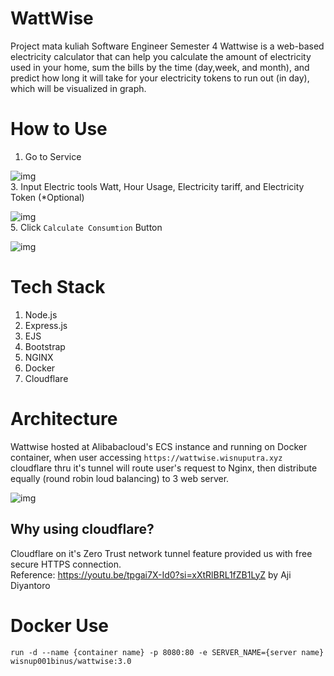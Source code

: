 # WattWise
Project mata kuliah Software Engineer Semester 4 Wattwise is a web-based electricity calculator that can help you calculate the amount of electricity used in your home, sum the bills by the time (day,week, and month), and predict how long it will take for your electricity tokens to run out (in day), which will be visualized in graph.  
# How to Use 
1. Go to Service
  
![img](https://drive.google.com/uc?export=view&id=1Y1x0TDKoy4aQ95MC-2iHCENzzhzCc_84)  
3. Input Electric tools Watt, Hour Usage, Electricity tariff, and Electricity Token (*Optional)  
  
![img](https://drive.google.com/uc?export=view&id=1HoVq3ptopD_S-i4zHHVOAMrYSYHT-NHZ)  
5. Click ``Calculate Consumtion`` Button  
  
![img](https://drive.google.com/uc?export=view&id=1U2qIj4xfsJj0GTz7Uhj5xvP0UNg5sn9L)  
# Tech Stack 
1. Node.js
2. Express.js
3. EJS
4. Bootstrap
5. NGINX
6. Docker
7. Cloudflare
# Architecture  
Wattwise hosted at Alibabacloud's ECS instance and running on Docker container, when user accessing ``https://wattwise.wisnuputra.xyz`` cloudflare thru it's tunnel will route user's request to Nginx, then distribute equally (round robin loud balancing) to 3 web server.  
  
![img](https://drive.google.com/uc?export=view&id=13CkroTVkFGj5DT7N5Dt6zbgU-pUBf_zR)
## Why using cloudflare?  
Cloudflare on it's Zero Trust network tunnel feature provided us with free secure HTTPS connection.  
Reference: https://youtu.be/tpgai7X-Id0?si=xXtRlBRL1fZB1LyZ by Aji Diyantoro  
# Docker Use
``run -d --name {container name} -p 8080:80 -e SERVER_NAME={server name} wisnup001binus/wattwise:3.0``  
